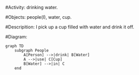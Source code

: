 #Activity: drinking water.

#Objects: people(I), water, cup.

#Descripition: I pick up a cup filled with water and drink it off.

#Diagram:
```mermaid
graph TD
    subgraph People
        A[Person] -->|drink| B[Water]
        A -->|use| C[Cup]
        B[Water] -->|in| C
    end
```